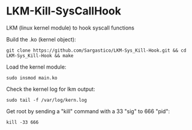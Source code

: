 # LKM-Kill-SysCallHook 
LKM (linux kernel module) to hook syscall functions


Build the .ko (kernel object):
```
git clone https://github.com/Sargastico/LKM-Sys_Kill-Hook.git && cd LKM-Sys_Kill-Hook && make
```

Load the kernel module:
```
sudo insmod main.ko
```

Check the kernel log for lkm output:
```
sudo tail -f /var/log/kern.log
```

Get root by sending a "kill" command with a 33 "sig" to 666 "pid":
```
kill -33 666
```
